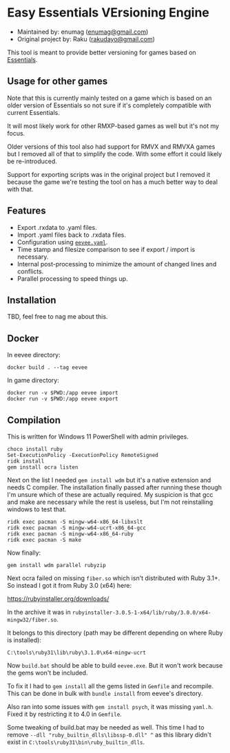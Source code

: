 # Easy Essentials VErsioning Engine

- Maintained by: enumag (enumag@gmail.com)
- Original project by: Raku (rakudayo@gmail.com)

This tool is meant to provide better versioning for games based on [Essentials](https://github.com/Maruno17/pokemon-essentials).

## Usage for other games

Note that this is currently mainly tested on a game which is based on an older version of Essentials so not sure if it's completely compatible with current Essentials.

It will most likely work for other RMXP-based games as well but it's not my focus.

Older versions of this tool also had support for RMVX and RMVXA games but I removed all of that to simplify the code. With some effort it could likely be re-introduced.

Support for exporting scripts was in the original project but I removed it because the game we're testing the tool on has a much better way to deal with that.

## Features

- Export .rxdata to .yaml files.
- Import .yaml files back to .rxdata files.
- Configuration using [`eevee.yaml`](example/eevee.yaml).
- Time stamp and filesize comparison to see if export / import is necessary.
- Internal post-processing to minimize the amount of changed lines and conflicts.
- Parallel processing to speed things up.

## Installation

TBD, feel free to nag me about this.

## Docker

In eevee directory:

```
docker build . --tag eevee
```

In game directory:

```
docker run -v $PWD:/app eevee import
docker run -v $PWD:/app eevee export
```

## Compilation

This is written for Windows 11 PowerShell with admin privileges.

```
choco install ruby
Set-ExecutionPolicy -ExecutionPolicy RemoteSigned
ridk install
gem install ocra listen
```

Next on the list I needed `gem install wdm` but it's a native extension and needs C compiler.
The installation finally passed after running these though I'm unsure which of these are actually required.
My suspicion is that gcc and make are necessary while the rest is useless, but I'm not reinstalling windows to test that.

```
ridk exec pacman -S mingw-w64-x86_64-libxslt
ridk exec pacman -S mingw-w64-ucrt-x86_64-gcc
ridk exec pacman -S mingw-w64-x86_64-ruby
ridk exec pacman -S make
```

Now finally:

```
gem install wdm parallel rubyzip
```

Next ocra failed on missing `fiber.so` which isn't distributed with Ruby 3.1+.
So instead I got it from Ruby 3.0 (x64) here:

https://rubyinstaller.org/downloads/

In the archive it was in `rubyinstaller-3.0.5-1-x64/lib/ruby/3.0.0/x64-mingw32/fiber.so`.

It belongs to this directory (path may be different depending on where Ruby is installed):

```
C:\tools\ruby31\lib\ruby\3.1.0\x64-mingw-ucrt
```

Now `build.bat` should be able to build `eevee.exe`. But it won't work because the gems won't be included.

To fix it I had to `gem install` all the gems listed in `Gemfile` and recompile. This can be done in bulk with `bundle install` from eevee's directory.

Also ran into some issues with `gem install psych`, it was missing `yaml.h`. Fixed it by restricting it to 4.0 in `Gemfile`.

Some tweaking of build.bat may be needed as well.
This time I had to remove `--dll "ruby_builtin_dlls\libssp-0.dll" ^` as this library didn't exist in `C:\tools\ruby31\bin\ruby_builtin_dlls`.
